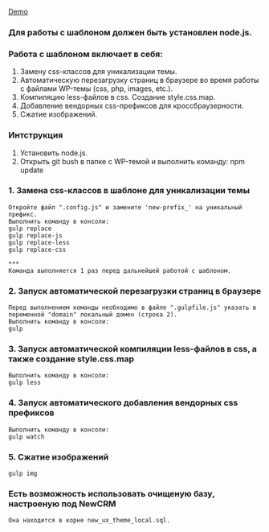 [Demo](http://75.onedayessay.net/)

### Для работы с шаблоном должен быть установлен node.js.

### Работа с шаблоном включает в себя:

1.  Замену css-классов для уникализации темы.
2.  Автоматическую перезагрузку страниц в браузере во время работы с файлами WP-темы (css, php, images, etc.).
3.  Компиляцию less-файлов в css. Создание style.css.map.
4.  Добавление вендорных css-префиксов для кроссбраузерности.
5.  Сжатие изображений.

### Интструкция
1.  Установить node.js.
2.  Открыть git bush в папке с WP-темой и выполнить команду:
    npm update

### 1. Замена css-классов в шаблоне для уникализации темы
	Откройте файл ".config.js" и замените 'new-prefix_' на уникальный префикс.
	Выполнить команду в консоли:
	gulp replace
	gulp replace-js
	gulp replace-less
	gulp replace-css

	***
	Команда выполняется 1 раз перед дальнейшей работой с шаблоном.

### 2. Запуск автоматической перезагрузки страниц в браузере
    Перед выполнением команды необходимо в файле ".gulpfile.js" указать в переменной "domain" локальный домен (строка 2).
	Выполнить команду в консоли:
	gulp

### 3. Запуск автоматической компиляции less-файлов в css, а также создание style.css.map
	Выполнить команду в консоли:
	gulp less

### 4. Запуск автоматического добавления вендорных css префиксов
	Выполнить команду в консоли:
    gulp watch

### 5. Сжатие изображений
    gulp img
	
### Есть возможность использовать очищеную базу, настроеную под NewCRM
    Она находится в корне new_ux_theme_local.sql.